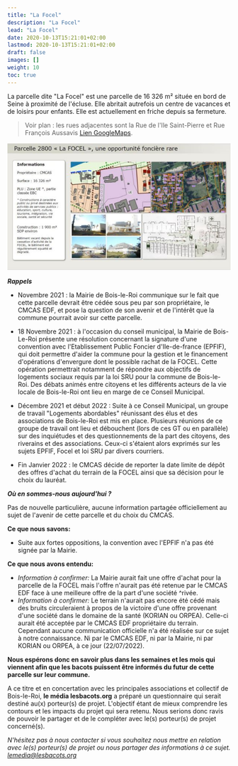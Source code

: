 ```yaml
---
title: "La Focel"
description: "La Focel"
lead: "La Focel"
date: 2020-10-13T15:21:01+02:00
lastmod: 2020-10-13T15:21:01+02:00
draft: false
images: []
weight: 10
toc: true
---
```


La parcelle dite "La Focel" est une parcelle de 16 326 m² située en bord de Seine à proximité de l'écluse.
Elle abritait autrefois un centre de vacances et de loisirs pour enfants. Elle est actuellement en friche depuis sa fermeture.

> Voir plan : les rues adjacentes sont la Rue de l'Ile Saint-Pierre et Rue François Aussavis [Lien GoogleMaps](https://goo.gl/maps/ZyMpQDTMEHB4kbga8).

![Description de la parcelle extraite du GT Logements abordables du 24/11/2021](images/GT_24112021_FOCEL.JPG "Description de la parcelle extraite du GT Logements abordables du 24/11/2021")

***Rappels***

- Novembre 2021 : la Mairie de Bois-le-Roi communique sur le fait que cette parcelle devrait être cédée sous peu par son propriétaire, le CMCAS EDF, et pose la question de son avenir et de l'intérêt que la commune pourrait avoir sur cette parcelle.

- 18 Novembre 2021 : à l'occasion du conseil municipal, la Mairie de Bois-Le-Roi présente une résolution concernant la signature d'une convention avec l'Etablissement Public Foncier d'Ile-de-france (EPFIF), qui doit permettre d'aider la commune pour la gestion et le financement d'opérations d'envergure dont le possible rachat de la FOCEL. Cette opération permettrait notamment de répondre aux objectifs de logements sociaux requis par la loi SRU pour la commune de Bois-le-Roi. Des débats animés entre citoyens et les différents acteurs de la vie locale de Bois-le-Roi ont lieu en marge de ce Conseil Municipal.

- Décembre 2021 et début 2022 : Suite à ce Conseil Municipal, un groupe de travail "Logements abordables" réunissant des élus et des associations de Bois-le-Roi est mis en place. Plusieurs réunions de ce groupe de travail ont lieu et débouchent (lors de ces GT ou en parallèle) sur des inquiétudes et des questionnements de la part des citoyens, des riverains et des associations. Ceux-ci s'étaient alors exprimés sur les sujets EPFIF, Focel et loi SRU par divers courriers.

- Fin Janvier 2022 : le CMCAS décide de reporter la date limite de dépôt des offres d'achat du terrain de la FOCEL ainsi que sa décision pour le choix du lauréat.

***Où en sommes-nous aujourd'hui ?***

Pas de nouvelle particulière, aucune information partagée officiellement au sujet de l'avenir de cette parcelle et du choix du CMCAS.

**Ce que nous savons:**
- Suite aux fortes oppositions, la convention avec l'EPFIF n'a pas été signée par la Mairie.

**Ce que nous avons entendu:**
- *Information à confirmer:* La Mairie aurait fait une offre d'achat pour la parcelle de la FOCEL mais l'offre n'aurait pas été retenue par le CMCAS EDF face à une meilleure offre de la part d'une société ^rivée. 
- *Information à confirmer:* Le terrain n'aurait pas encore été cédé mais des bruits circuleraient à propos de la victoire d'une offre provenant d'une société dans le domaine de la santé (KORIAN ou ORPEA). Celle-ci aurait été acceptée par le CMCAS EDF propriétaire du terrain. Cependant aucune communication officielle n'a été réalisée sur ce sujet à notre connaissance. Ni par le CMCAS EDF, ni par la Mairie, ni par KORIAN ou ORPEA, à ce jour (22/07/2022).

**Nous espérons donc en savoir plus dans les semaines et les mois qui viennent afin que les bacots puissent être informés du futur de cette parcelle sur leur commune.**

A ce titre et en concertation avec les principales associations et collectif de Bois-le-Roi, **le média lesbacots.org** a préparé un questionnaire qui serait destiné au(x) porteur(s) de projet. L'objectif étant de mieux comprendre les contours et les impacts du projet qui sera retenu. Nous serions donc ravis de pouvoir le partager et de le compléter avec le(s) porteur(s) de projet concerné(s).

*N'hésitez pas à nous contacter si vous souhaitez nous mettre en relation avec le(s) porteur(s) de projet ou nous partager des informations à ce sujet. lemedia@lesbacots.org*
